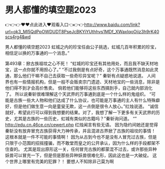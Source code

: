 # 男人都懂的填空题2023

👉👉👉♥♥点此进入♥观看入口👈👉👉http://www.baidu.com/link?url=ok3_Ml5QdPpOWDUDT8PseJcBKYiYUthhvs1MDf_XWaxIqoOiiz3h9rK40scs4rg4&wd

男人都懂的填空题2023
虹城之内的珍宝任由公子挑选，虹城几百年积累的珍宝，相信足以换的万事通的一个消息。”

第493章：掀古族祖坟之心不死！
    “虹城的珍宝还有其他用处，而且我不缺天材地宝，这一点你就不用担心了。”
    “不过我倒是有点好奇，这个万事通既然消息如此灵通，那么他们干嘛不自己去获取一些奇珍异宝呢？”
    秦斩有点疑惑地说道。
    人间界也有一些情报机构，但是一般不会贩卖宗门遗迹、天材地宝的一些消息，除非是他们得不到才会高价售卖。
    倘若他们能够将这些东西搞到手，自己就内部消化了。
    所以说秦斩很难理解这个天武界的万事通到底是一个什么样的鬼组织。
    “可能是古族一些大人物和他们达成了什么协议，也可能是万事通的主人有什么特殊癖好，但是他们做生意一向是童叟无欺，这一点倒是很令人放心。”红烛说道。
    “诚信就好，希望此行可以得到我想要的结果。对了，我想了解一下更多有关天武界的历史，尤其是古族的一些历史，虹城有类似的古籍吗？”秦斩询问道。
    “”
    http://edu.cn.46ce.cn/cewert.php
    红烛闻言有些无语。
    因为隐约间她还是觉得秦斩没有放弃冒充古族获得大力神传承，并且混进古界掀了古族的祖坟的事情！
    这根本就是一件不可能的事情啊！
    因为从古到今也不是没有人冒充过古族，但是只限于小范围的招摇撞骗，而不敢堂而皇之的公开承认，因为什么样的手段都架不住查的。
    尤其是现出原形这一关，任何冒充古族的都蒙混不过去，或许那些异种妖兽可以冒充一下，但是但是那些异种妖兽很难化形，因此这也是一大破绽。
    这个世界上哪里有完美的犯罪？！
    要想人不知除非己莫为啊

